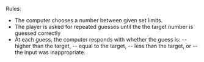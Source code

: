 Rules: 
- The computer chooses a number between given set limits.
- The player is asked for repeated guesses until the the target number is guessed correctly
- At each guess, the computer responds with whether the guess is:
        -- higher than the target,
        -- equal to the target,
        -- less than the target,   or
        --the input was inappropriate.

  

